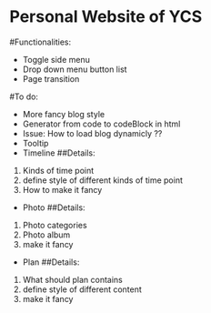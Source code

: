 Personal Website of YCS
=========

#Functionalities:
- Toggle side menu
- Drop down menu button list
- Page transition

#To do:
- More fancy blog style
- Generator from code to codeBlock in html
- Issue: How to load blog dynamicly ??
- Tooltip
- Timeline
##Details:
1. Kinds of time point
2. define style of different kinds of time point
3. How to make it fancy
- Photo
##Details:
1. Photo categories
2. Photo album
3. make it fancy
- Plan
##Details:
1. What should plan contains 
2. define style of different content
3. make it fancy
